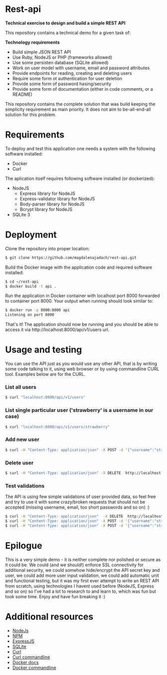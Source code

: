 # Rest-api
**Technical exercise to design and build a simple REST API**

This repository contains a technical demo for a given task of:

**Technology requirements**
- Build simple JSON REST API
- Use Ruby, NodeJS or PHP (frameworks allowed)
- Use some persisten database (SQLite allowed)
- Work on user model with username, email and password attributes
- Provide endpoints for reading, creating and deleting users
- Require some form ot authentication for user deletion
- Provide some form of password hasing/security
- Provide some form of documentation (either in code comments, or a README)

This repository contains the complete solution that was build keeping the simplicity requirement as main priority. It does not aim to be-all-end-all solution for this problem.

# Requirements
To deploy and test this application one needs a system with the following software installed:
- Docker
- Curl

The aplication itself requires following software installed (or dockerized):
- NodeJS
	- Express library for NodeJS
	- Express-validator library for NodeJS
	- Body-parser library for NodeJS
	- Bcrypt library for NodeJS
- SQLite 3

# Deployment
Clone the repository into proper location:

```sh
$ git clone https://github.com/magdalenajadach/rest-api.git
```

Build the Docker image with the application code and required software installed: 

```sh
$ cd ~/rest-api
$ docker build -t api .
```

Run the application in Docker container with localhost port 8000 forwarded to container port 8000. Your output when running should look similar to:

```sh
$ docker run -p 8000:8000 api
Listening on port 8000
```

That's it! The application should now be running and you should be able to access it via http://localhost:8000/api/v1/users url.

# Usage and testing

You can use the API just as you would use any other API, that is by writing some code talking to it, using web browser or by using commandline CURL tool. Examples below are for the CURL.

### List all users

```sh
$ curl "localhost:8000/api/v1/users"
```

### List single particular user ('strawberry' is a username in our case)

```sh
$ curl "localhost:8000/api/v1/users/strawberry"
```

### Add new user

```sh
$ curl -H "Content-Type: application/json" -X POST -d '{"username":"strawberry","email": "strawberry@pi.co.uk", "password":"a-very-strong-password"}' http://localhost:8000/api/v1/users
```

### Delete user
```sh
$ curl -H "Content-Type: application/json" -X DELETE  http://localhost:8000/api/v1/users/strawberry --user "root:iloveberries"
```

### Test validations
The API is using few simple validations of user provided data, so feel free and try to use it with some crazy/broken requests that should not be accepted (missing username, email, too short passwords and so on) :)

```sh
$ curl -H "Content-Type: application/json"  -X DELETE  http://localhost:8000/api/v1/users/strawberry
$ curl -H "Content-Type: application/json" -X POST -d '{"username":"strawberry", "password":"a-very-strong-password"}' http://localhost:8000/api/v1/users
$ curl -H "Content-Type: application/json" -X POST -d '{"username":"strawberry","email": "strawberry@pi.co.uk", "password":"weak"}' http://localhost:8000/api/v1/users
```

# Epilogue

This is a very simple demo - it is neither complete nor polished or secure as it could be. We could (and we should!) enforce SSL connectivity for additional security, we could somehow hide/encrypt the API secret key and user, we could add more user input validation, we could add automatic unit and functional testing, but it was my first ever attempt to write an REST API from scratch, using technologies I havent used before (NodeJS, Express and so on) so I've had a lot to research to and learn to, which was fun but took some time. Enjoy and have fun breaking it :)

# Additional resources
- [NodeJs](https://nodejs.org/en/docs/)
- [NPM](https://www.npmjs.com)
- [ExpressJS](https://expressjs.com)
- [SQLite](https://sqlite.org/docs.html)
- [Curl](https://curl.haxx.se/docs/install.html)
- [Curl commandline](https://gist.github.com/subfuzion/08c5d85437d5d4f00e58)
- [Docker docs](https://docs.docker.com/engine/reference/builder/#label)
- [Docker commandline](https://docs.docker.com/engine/reference/commandline/cli/)